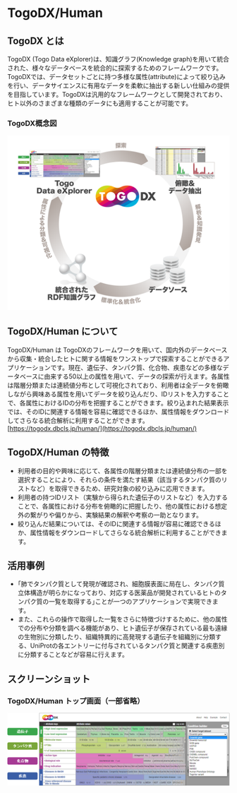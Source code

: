 # TogoDX/Human
## TogoDX とは
TogoDX (Togo Data eXplorer)は、知識グラフ(Knowledge graph)を用いて統合された、様々なデータベースを統合的に探索するためのフレームワークです。TogoDXでは、データセットごとに持つ多様な属性(attribute)によって絞り込みを行い、データサイエンスに有用なデータを柔軟に抽出する新しい仕組みの提供を目指しています。TogoDXは汎用的なフレームワークとして開発されており、ヒト以外のさまざまな種類のデータにも適用することが可能です。

### TogoDX概念図

<img src="https://raw.githubusercontent.com/dbcls/website/master/services/images/DBCLSservices_TogoDX_concept.png" width="720">

## TogoDX/Human について
TogoDX/Human は TogoDXのフレームワークを用いて、国内外のデータベースから収集・統合したヒトに関する情報をワンストップで探索することができるアプリケーションです。現在、遺伝子、タンパク質、化合物、疾患などの多様なデータベースに由来する50以上の属性を用いて、データの探索が行えます。各属性は階層分類または連続値分布として可視化されており、利用者は全データを俯瞰しながら興味ある属性を用いてデータを絞り込んだり、IDリストを入力することで、各属性におけるIDの分布を把握することができます。絞り込まれた結果表示では、そのIDに関連する情報を容易に確認できるほか、属性情報をダウンロードしてさらなる統合解析に利用することができます。
[https://togodx.dbcls.jp/human/](https://togodx.dbcls.jp/human/)


## TogoDX/Human の特徴
- 利用者の目的や興味に応じて、各属性の階層分類または連続値分布の一部を選択することにより、それらの条件を満たす結果（該当するタンパク質のリストなど）を取得できるため、研究対象の絞り込みに応用できます。
- 利用者の持つIDリスト（実験から得られた遺伝子のリストなど）を入力することで、各属性における分布を俯瞰的に把握したり、他の属性における想定外の繋がりや偏りから、実験結果の解釈や考察の一助となります。
- 絞り込んだ結果については、そのIDに関連する情報が容易に確認できるほか、属性情報をダウンロードしてさらなる統合解析に利用することができます。

## 活用事例
- ｢肺でタンパク質として発現が確認され、細胞膜表面に局在し、タンパク質立体構造が明らかになっており、対応する医薬品が開発されているヒトのタンパク質の一覧を取得する｣ことが一つのアプリケーションで実現できます。
- また、これらの操作で取得した一覧をさらに特徴づけするために、他の属性での分布や分類を調べる機能があり、ヒト遺伝子が保存されている最も遠縁の生物別に分類したり、組織特異的に高発現する遺伝子を組織別に分類する、UniProtの各エントリーに付与されているタンパク質と関連する疾患別に分類することなどが容易に行えます。


## スクリーンショット

### TogoDX/Human トップ画面（一部省略）

![Fig-1](https://raw.githubusercontent.com/dbcls/website/master/services/images/DBCLSservices_TogoDXhuman_top.png)

